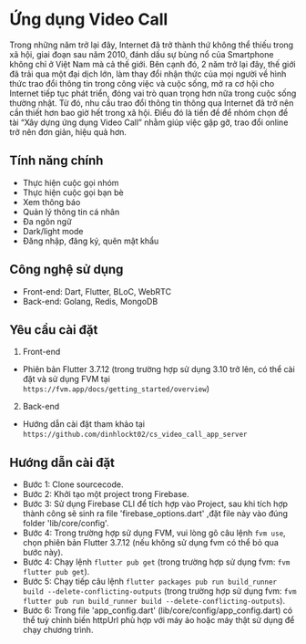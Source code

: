 # Ứng dụng Video Call

Trong những năm trở lại đây, Internet đã trở thành thứ không thể thiếu trong
xã hội, giai đoạn sau năm 2010, đánh dấu sự bùng nổ của Smartphone không chỉ
ở Việt Nam mà cả thế giới. Bên cạnh đó, 2 năm trở lại đây, thế giới đã trải qua
một đại dịch lớn, làm thay đổi nhận thức của mọi người về hình thức trao đổi
thông tin trong công việc và cuộc sống, mở ra cơ hội cho Internet tiếp tục phát triển, đóng vai trò quan trọng hơn nữa trong cuộc sống thường nhật. Từ đó, nhu cầu trao đổi thông tin thông qua Internet đã trở nên cần thiết hơn bao giờ hết trong xã hội. Điều đó là tiền đề để nhóm chọn đề tài “Xây dựng ứng dụng Video Call” nhằm
giúp việc gặp gỡ, trao đổi online trở nên đơn giản, hiệu quả hơn. 

## Tính năng chính

- Thực hiện cuộc gọi nhóm
- Thực hiện cuộc gọi bạn bè
- Xem thông báo
- Quản lý thông tin cá nhân
- Đa ngôn ngữ
- Dark/light mode
- Đăng nhập, đăng ký, quên mật khẩu

## Công nghệ sử dụng

- Front-end: Dart, Flutter, BLoC, WebRTC
- Back-end: Golang, Redis, MongoDB

## Yêu cầu cài đặt

1. Front-end
- Phiên bản Flutter 3.7.12 (trong trường hợp sử dụng 3.10 trở lên, có thể cài đặt và sử dụng FVM tại `https://fvm.app/docs/getting_started/overview`)
2. Back-end
- Hướng dẫn cài đặt tham khảo tại `https://github.com/dinhlockt02/cs_video_call_app_server`

## Hướng dẫn cài đặt

- Bước 1: Clone sourcecode.
- Bước 2: Khởi tạo một project trong Firebase.
- Bước 3: Sử dụng Firebase CLI để tích hợp vào Project, sau khi tích hợp thành công sẽ sinh ra file 'firebase_options.dart' ,đặt file này vào đúng folder 'lib/core/config'.
- Bước 4: Trong trường hợp sử dụng FVM, vui lòng gõ câu lệnh `fvm use`, chọn phiên bản Flutter 3.7.12 (nếu không sử dụng fvm có thể bỏ qua bước này).
- Bước 4: Chạy lệnh `flutter pub get` (trong trường hợp sử dụng fvm: `fvm flutter pub get`).
- Bước 5: Chạy tiếp câu lệnh `flutter packages pub run build_runner build --delete-conflicting-outputs` (trong trường hợp sử dụng fvm: `fvm flutter pub run build_runner build --delete-conflicting-outputs`).
- Bước 6: Trong file 'app_config.dart' (lib/core/config/app_config.dart) có thể tuỳ chỉnh biến httpUrl phù hợp với máy ảo hoặc máy thật sử dụng để chạy chương trình.
